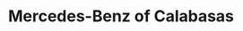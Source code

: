---
title: "Mercedes-Benz of Calabasas"
url: /calabasas/mercedes-benz-of-calabasas/
shop: Autohaus
---